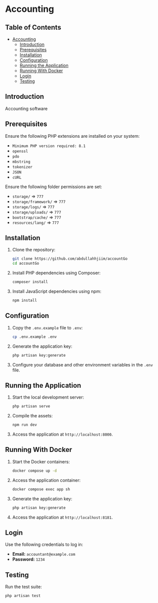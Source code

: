 # Accounting 

## Table of Contents

- [Accounting](#Accounting )
    - [Introduction](#introduction)
    - [Prerequisites](#prerequisites)
    - [Installation](#installation)
    - [Configuration](#configuration)
    - [Running the Application](#running-the-application)
    - [Running With Docker](#running-with-docker)
    - [Login](#login)
    - [Testing](#testing)

## Introduction

Accounting software

## Prerequisites

Ensure the following PHP extensions are installed on your system:
- `Minimum PHP version required: 8.1`
- `openssl`
- `pdo`
- `mbstring`
- `tokenizer`
- `JSON`
- `cURL`

Ensure the following folder permissions are set:
- `storage/` => `777`
- `storage/framework/` => `777`
- `storage/logs/` => `777`
- `storage/uploads/` => `777`
- `bootstrap/cache/` => `777`
- `resources/lang/` => `777`

## Installation

1. Clone the repository:
    ```sh
    git clone https://github.com/abdullahhjiim/accountGo
    cd accountGo
    ```

2. Install PHP dependencies using Composer:
    ```sh
    composer install
    ```

3. Install JavaScript dependencies using npm:
    ```sh
    npm install
    ```

## Configuration

1. Copy the `.env.example` file to `.env`:
    ```sh
    cp .env.example .env
    ```

2. Generate the application key:
    ```sh
    php artisan key:generate
    ```

3. Configure your database and other environment variables in the `.env` file.

## Running the Application

1. Start the local development server:
    ```sh
    php artisan serve
    ```

2. Compile the assets:
    ```sh
    npm run dev
    ```

3. Access the application at `http://localhost:8000`.


## Running With Docker

1. Start the Docker containers:
    ```sh
    docker compose up -d
    ```

2. Access the application container:
    ```sh
    docker compose exec app sh
    ```

3. Generate the application key:
    ```sh
    php artisan key:generate
    ```
4. Access the application at `http://localhost:8181`.



## Login

Use the following credentials to log in:

- **Email:** `accountant@example.com`
- **Password:** `1234`



## Testing

Run the test suite:
```sh
php artisan test
